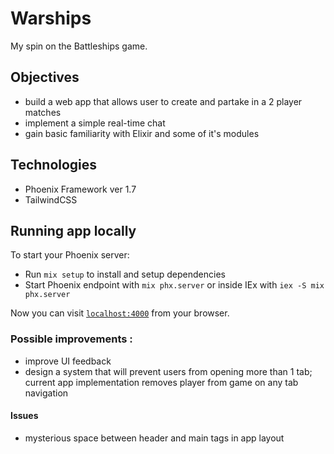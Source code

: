 # Warships

My spin on the Battleships game.

## Objectives

- build a web app that allows user to create and partake in a 2 player matches
- implement a simple real-time chat
- gain basic familiarity with Elixir and some of it's modules

## Technologies

- Phoenix Framework ver 1.7
- TailwindCSS

## Running app locally

To start your Phoenix server:

- Run `mix setup` to install and setup dependencies
- Start Phoenix endpoint with `mix phx.server` or inside IEx with `iex -S mix phx.server`

Now you can visit [`localhost:4000`](http://localhost:4000) from your browser.



### Possible improvements :

- improve UI feedback
- design a system that will prevent users from opening more than 1 tab; current app implementation removes player from game on any tab navigation


#### Issues

- mysterious space between header and main tags in app layout